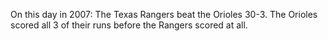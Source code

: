 On this day in 2007: The Texas Rangers beat the Orioles 30-3. The Orioles scored all 3 of their runs before the Rangers scored at all.